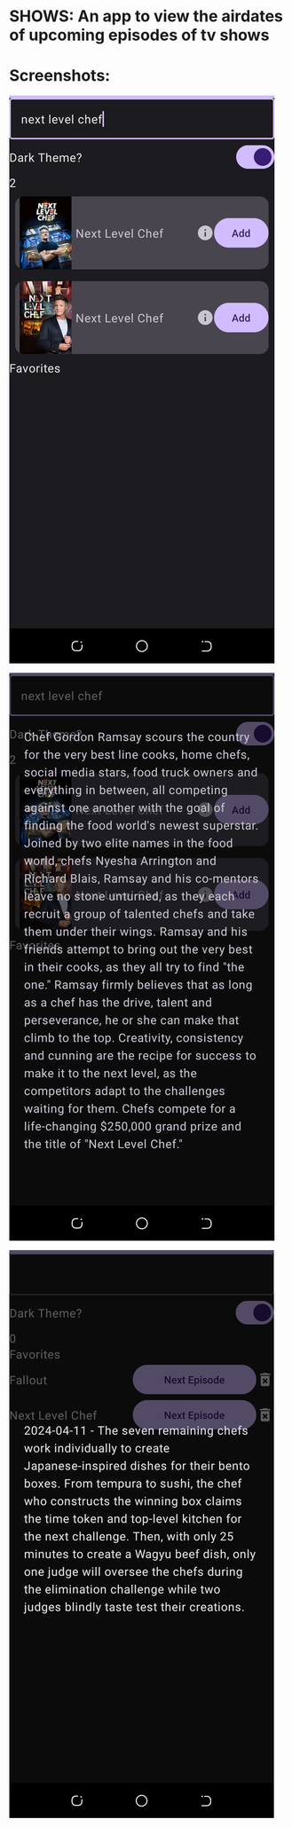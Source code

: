 # SHOWS: An app to view the airdates of upcoming episodes of tv shows

# Screenshots:

![search](screenshots/search.png)

![show_info](screenshots/show_info.png)

![next_episode](screenshots/next_episode.png)
